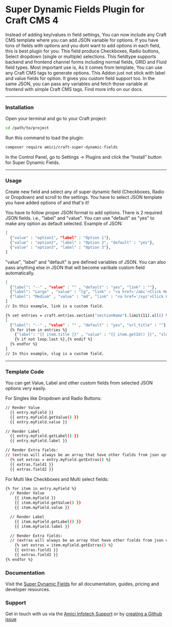 # Super Dynamic Fields Plugin for Craft CMS 4

Instead of adding key/values in field settings, You can now include any Craft CMS template where you can add JSON variable for options. If you have tons of fields with options and you dont want to add options in each field, this is best plugin for you. This field produce Checkboxes, Radio buttons, Select dropdown (single or multiple) selections. This fieldtype supports backend and frontend channel forms including normal fields, GRID and Fluid field types. Most important use is, As it comes from template, You can use any Craft CMS tags to generate options. This Addon just not stick with label and value fields for option. It gives you custom field support too. In the same JSON, you can pass any variables and fetch those variable at frontend with simple Craft CMS tags. Find more info on our docs.


---
### Installation
Open your terminal and go to your Craft project:

```bash
cd /path/to/project
```
Run this command to load the plugin:

```bash
composer require amici/craft-super-dynamic-fields
```

In the Control Panel, go to Settings → Plugins and click the “Install” button for Super Dynamic Fields.

---
### Usage
Create new field and select any of super dynamic field (Checkboxes, Radio or Dropdown) and scroll to the settings. You have to select JSON template you have added options of and that's it!

You have to follow proper JSON format to add options. There is 2 required JSON fields. i.e., "label" and "value". You can use "default" as "yes" to make any option as default selected. Example of JSON:

```bash
[
  {"value" : "option1", "label" : "Option 1"},
  {"value" : "option2", "label" : "Option 2", "default" : "yes"},
  {"value" : "option3", "label" : "Option 3"},
]
```

"value", "label" and "default" is pre defined variables of JSON. You can also pass anything else in JSON that will become varibale custom field automatically.

```bash
[
  {"label": "--" , "value" : "" , "default" : "yes", "link" : ""},
  {"label": "Large" , "value" : "lg", "link" : "<a href='/abc'>Click Here</a>"},
  {"label": "Medium" , "value" : "md", "link" : "<a href='/xyz'>Click Here</a>"}
]
// In this example, link is a custom field.
```

```bash
{% set entries = craft.entries.section("sectionName").limit(11).all() %}
[
  {"label": "--" , "value" : "" , "default" : "yes", "url_title" : ""},
  {% for item in entries %}
    {"label": "{{ item.title }}" , "value" : "{{ item.getId() }}", "slug" : "{{ item.slug }}"}
    {% if not loop.last %},{% endif %}
  {% endfor %}
]
// In this example, slug is a custom field.
```
---
### Template Code
You can get Value, Label and other custom fields from selected JSON options very easily.

For Singles like Dropdown and Radio Buttons:
```bash
// Render Value
  {{ entry.myField }}
  {{ entry.myField.getValue() }}
  {{ entry.myField.value }}

// Render Label
  {{ entry.myField.getLabel() }}
  {{ entry.myField.label }}

// Render Extra fields:
// (extras will always be an array that have other fields from json option.)
  {% set extras = entry.myField.getExtras() %}
  {{ extras.field1 }}
  {{ extras.field2 }}
```

For Multi like Checkboxes and Multi select fields:
```bash
{% for item in entry.myField %}
  // Render Value
    {{ item.myField }}
    {{ item.myField.getValue() }}
    {{ item.myField.value }}

  // Render Label
    {{ item.myField.getLabel() }}
    {{ item.myField.label }}

  // Render Extra fields:
  // (extras will always be an array that have other fields from json option.)
    {% set extras = item.myField.getExtras() %}
    {{ extras.field1 }}
    {{ extras.field2 }}
{% endfor %}
```

### Documentation
Visit the [Super Dynamic Fields](https://docs.amiciinfotech.com/craft-cms/super-dynamic-fields-craft) for all documentation, guides, pricing and developer resources.

### Support
Get in touch with us via the [Amici Infotech Support](https://amiciinfotech.com/contact) or by [creating a Github issue](https://github.com/amici-infotech/craft-super-dynamic-fields/issues)
